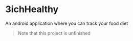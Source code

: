 # 3ichHealthy
An android application where you can track your food diet
> Note that this project is unfinished
